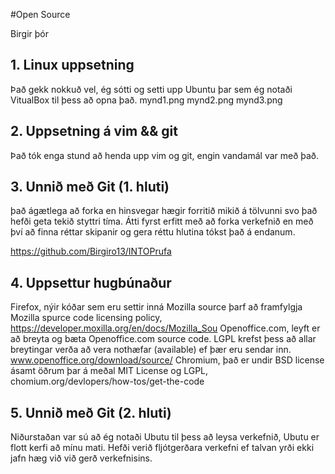 #Open Source

Birgir þór

## 1. Linux uppsetning


Það gekk nokkuð vel, ég sótti og setti upp Ubuntu þar sem ég notaði VitualBox til þess að opna það.
mynd1.png 
mynd2.png
mynd3.png

## 2. Uppsetning á vim && git

Það tók enga stund að henda upp vim og git, engin vandamál var með það.

## 3. Unnið með Git (1. hluti)

það ágætlega að forka en hinsvegar hægir forritið mikið á tölvunni svo það hefði geta tekið styttri tíma. Átti fyrst erfitt með að forka verkefnið en með því að finna réttar skipanir og gera réttu hlutina tókst það á endanum.

https://github.com/Birgiro13/INTOPrufa

## 4. Uppsettur hugbúnaður

Firefox, nýir kóðar sem eru settir inná Mozilla source þarf að framfylgja Mozilla spurce code licensing policy, https://developer.moxilla.org/en/docs/Mozilla_Sou
Openoffice.com, leyft er að breyta og bæta Openoffice.com source code. LGPL krefst þess að allar breytingar verða að vera nothæfar (available) ef þær eru sendar inn. www.openoffice.org/download/source/
Chromium, það er undir BSD license ásamt öðrum þar á meðal MIT License og LGPL, chomium.org/devlopers/how-tos/get-the-code 
## 5. Unnið með Git (2. hluti)

Niðurstaðan var sú að ég notaði Ubutu til þess að leysa verkefnið, 
Ubutu er flott kerfi að mínu mati.
Hefði verið fljótgerðara verkefni ef talvan yrði ekki jafn hæg við við 
gerð verkefnisins.
